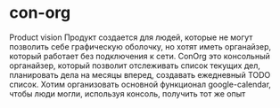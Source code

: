 # con-org
Product vision
Продукт создается для людей, которые не могут позволить себе графическую оболочку, но хотят иметь органайзер, который работает без подключения к сети. 
ConOrg это консольный органайзер, который позволит отслеживать список текущих дел, планировать дела на месяцы вперед, создавать ежедневный TODO список.
Хотим организовать основной функционал google-calendar, чтобы люди могли, используя консоль, получить тот же опыт
